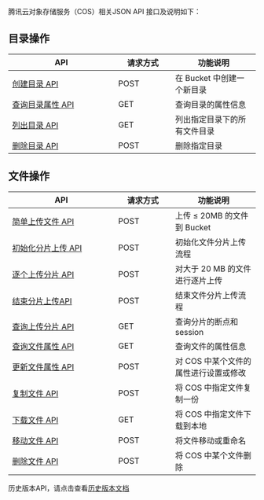 腾讯云对象存储服务（COS）相关JSON API 接口及说明如下：<style  rel="stylesheet"> table th:nth-of-type(1) { width: 200px; }table th:nth-of-type(2) { width: 100px; }</style>

## 目录操作

| API  |  请求方式    | 功能说明  |  
| -- | ----- | -- | 
| [创建目录 API ](https://www.qcloud.com/document/product/436/6061)   | POST |   在 Bucket 中创建一个新目录 | 
|  [查询目录属性 API ](https://www.qcloud.com/document/product/436/6063)   | GET  |       查询目录的属性信息 |
|   [列出目录 API ](https://www.qcloud.com/document/product/436/6062)    | GET  | 列出指定目录下的所有文件目录  |
|  [删除目录 API ](https://www.qcloud.com/document/product/436/6064)    | POST |  删除指定目录 |

## 文件操作

|   API    | 请求方式 |                   功能说明                   |
| ----- | -- | -------------------------------------- |
|   [简单上传文件 API](https://www.qcloud.com/document/product/436/6066)     | POST |  上传 ≤ 20MB 的文件到 Bucket   |
|   [初始化分片上传 API](https://www.qcloud.com/document/product/436/6067)   | POST |   初始化文件分片上传流程  |
|  [逐个上传分片 API](https://www.qcloud.com/document/product/436/6068)    | POST |  对大于 20 MB 的文件进行逐片上传   |
|  [结束分片上传API](https://www.qcloud.com/document/product/436/6074)    | POST |  结束文件分片上传流程  | 
|   [查询上传分片 API](https://www.qcloud.com/document/product/436/6070)     | GET  |  查询分片的断点和 session |
| [查询文件属性 API](https://www.qcloud.com/document/product/436/6069)   | GET  |  查询文件的属性信息 |
|    [更新文件属性 API](https://www.qcloud.com/document/product/436/6072)    | POST | 对 COS 中某个文件的属性进行设置或修改   |
 |   [复制文件 API]( https://www.qcloud.com/document/product/436/7419)   | POST  |  将 COS 中指定文件复制一份|
 |   [下载文件 API]( https://www.qcloud.com/document/product/436/8429)   | GET  |  将 COS 中指定文件下载到本地|
 |   [移动文件 API](https://www.qcloud.com/document/product/436/6730)   | POST | 将文件移动或重命名 |
|  [删除文件 API](https://www.qcloud.com/document/product/436/6073)    | POST | 将 COS 中某个文件删除 |



历史版本API，请点击查看[历史版本文档](/document/product/430/6012)
